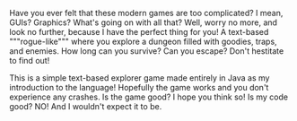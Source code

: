 Have you ever felt that these modern games are too complicated? I mean, GUIs? Graphics? What's going on with all that?
Well, worry no more, and look no further, because I have the perfect thing for you! A text-based """rogue-like""" where you explore a dungeon filled with goodies, traps, and enemies.
How long can you survive? Can you escape? Don't hestitate to find out!

This is a simple text-based explorer game made entirely in Java as my introduction to the language! Hopefully the game works and you don't experience any crashes. Is the game good? I hope you think so! Is my code good? NO! And I wouldn't expect it to be.
